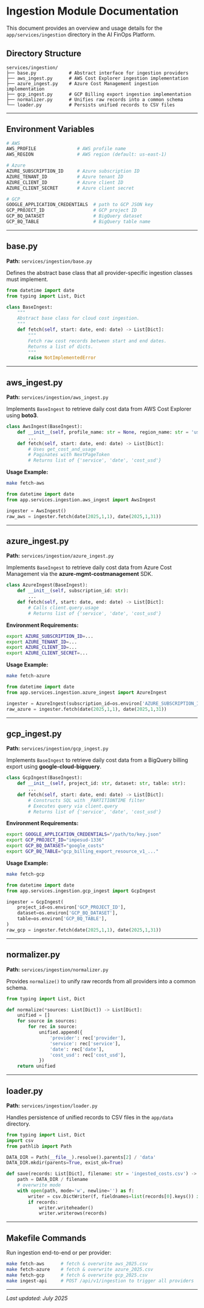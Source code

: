# Ingestion Module Documentation

This document provides an overview and usage details for the `app/services/ingestion` directory in the AI FinOps Platform.

## Directory Structure

```
services/ingestion/
├── base.py            # Abstract interface for ingestion providers
├── aws_ingest.py      # AWS Cost Explorer ingestion implementation
├── azure_ingest.py    # Azure Cost Management ingestion implementation
├── gcp_ingest.py      # GCP Billing export ingestion implementation
├── normalizer.py      # Unifies raw records into a common schema
└── loader.py          # Persists unified records to CSV files
```

---

## Environment Variables

```bash
# AWS
AWS_PROFILE               # AWS profile name
AWS_REGION                # AWS region (default: us-east-1)

# Azure
AZURE_SUBSCRIPTION_ID     # Azure subscription ID
AZURE_TENANT_ID           # Azure tenant ID
AZURE_CLIENT_ID           # Azure client ID
AZURE_CLIENT_SECRET       # Azure client secret

# GCP
GOOGLE_APPLICATION_CREDENTIALS  # path to GCP JSON key
GCP_PROJECT_ID                  # GCP project ID
GCP_BQ_DATASET                  # BigQuery dataset
GCP_BQ_TABLE                    # BigQuery table name
```

---

## base.py

**Path:** `services/ingestion/base.py`

Defines the abstract base class that all provider-specific ingestion classes must implement.

```python
from datetime import date
from typing import List, Dict

class BaseIngest:
    """
    Abstract base class for cloud cost ingestion.
    """
    def fetch(self, start: date, end: date) -> List[Dict]:
        """
        Fetch raw cost records between start and end dates.
        Returns a list of dicts.
        """
        raise NotImplementedError
```

---

## aws\_ingest.py

**Path:** `services/ingestion/aws_ingest.py`

Implements `BaseIngest` to retrieve daily cost data from AWS Cost Explorer using **boto3**.

```python
class AwsIngest(BaseIngest):
    def __init__(self, profile_name: str = None, region_name: str = 'us-east-1'):
        ...
    def fetch(self, start: date, end: date) -> List[Dict]:
        # Uses get_cost_and_usage
        # Paginates with NextPageToken
        # Returns list of {'service', 'date', 'cost_usd'}
```

**Usage Example:**

```bash
make fetch-aws
```

```python
from datetime import date
from app.services.ingestion.aws_ingest import AwsIngest

ingester = AwsIngest()
raw_aws = ingester.fetch(date(2025,1,1), date(2025,1,31))
```

---

## azure\_ingest.py

**Path:** `services/ingestion/azure_ingest.py`

Implements `BaseIngest` to retrieve daily cost data from Azure Cost Management via the **azure-mgmt-costmanagement** SDK.

```python
class AzureIngest(BaseIngest):
    def __init__(self, subscription_id: str):
        ...
    def fetch(self, start: date, end: date) -> List[Dict]:
        # Calls client.query.usage
        # Returns list of {'service', 'date', 'cost_usd'}
```

**Environment Requirements:**

```bash
export AZURE_SUBSCRIPTION_ID=...
export AZURE_TENANT_ID=...
export AZURE_CLIENT_ID=...
export AZURE_CLIENT_SECRET=...
```

**Usage Example:**

```bash
make fetch-azure
```

```python
from datetime import date
from app.services.ingestion.azure_ingest import AzureIngest

ingester = AzureIngest(subscription_id=os.environ['AZURE_SUBSCRIPTION_ID'])
raw_azure = ingester.fetch(date(2025,1,1), date(2025,1,31))
```

---

## gcp\_ingest.py

**Path:** `services/ingestion/gcp_ingest.py`

Implements `BaseIngest` to retrieve daily cost data from a BigQuery billing export using **google-cloud-bigquery**.

```python
class GcpIngest(BaseIngest):
    def __init__(self, project_id: str, dataset: str, table: str):
        ...
    def fetch(self, start: date, end: date) -> List[Dict]:
        # Constructs SQL with _PARTITIONTIME filter
        # Executes query via client.query
        # Returns list of {'service', 'date', 'cost_usd'}
```

**Environment Requirements:**

```bash
export GOOGLE_APPLICATION_CREDENTIALS="/path/to/key.json"
export GCP_PROJECT_ID="impesud-1336"
export GCP_BQ_DATASET="google_costs"
export GCP_BQ_TABLE="gcp_billing_export_resource_v1_..."
```

**Usage Example:**

```bash
make fetch-gcp
```

```python
from datetime import date
from app.services.ingestion.gcp_ingest import GcpIngest

ingester = GcpIngest(
    project_id=os.environ['GCP_PROJECT_ID'],
    dataset=os.environ['GCP_BQ_DATASET'],
    table=os.environ['GCP_BQ_TABLE'],
)
raw_gcp = ingester.fetch(date(2025,1,1), date(2025,1,31))
```

---

## normalizer.py

**Path:** `services/ingestion/normalizer.py`

Provides `normalize()` to unify raw records from all providers into a common schema.

```python
from typing import List, Dict

def normalize(*sources: List[Dict]) -> List[Dict]:
    unified = []
    for source in sources:
        for rec in source:
            unified.append({
                'provider': rec['provider'],
                'service': rec['service'],
                'date': rec['date'],
                'cost_usd': rec['cost_usd'],
            })
    return unified
```

---

## loader.py

**Path:** `services/ingestion/loader.py`

Handles persistence of unified records to CSV files in the `app/data` directory.

```python
from typing import List, Dict
import csv
from pathlib import Path

DATA_DIR = Path(__file__).resolve().parents[2] / 'data'
DATA_DIR.mkdir(parents=True, exist_ok=True)

def save(records: List[Dict], filename: str = 'ingested_costs.csv') -> None:
    path = DATA_DIR / filename
    # overwrite mode
    with open(path, mode='w', newline='') as f:
        writer = csv.DictWriter(f, fieldnames=list(records[0].keys()) if records else [])
        if records:
            writer.writeheader()
            writer.writerows(records)
```

---

## Makefile Commands

Run ingestion end-to-end or per provider:

```bash
make fetch-aws      # fetch & overwrite aws_2025.csv
make fetch-azure    # fetch & overwrite azure_2025.csv
make fetch-gcp      # fetch & overwrite gcp_2025.csv
make ingest-api     # POST /api/v1/ingestion to trigger all providers
```

---

*Last updated: July 2025*

